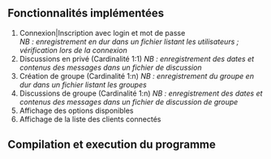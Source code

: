 ## Fonctionnalités implémentées
1. Connexion|Inscription avec login et mot de passe  
_NB : enregistrement en dur dans un fichier listant les utilisateurs ; vérification lors de la connexion_
2. Discussions en privé (Cardinalité 1:1) 
_NB : enregistrement des dates et contenus des messages dans un fichier de discussion_
3. Création de groupe (Cardinalité 1:n) 
_NB : enregistrement du groupe en dur dans un fichier listant les groupes_
4. Discussions de groupe (Cardinalité 1:n) 
_NB : enregistrement des dates et contenus des messages dans un fichier de discussion de groupe_
4. Affichage des options disponibles 
5. Affichage de la liste des clients connectés 

## Compilation et execution du programme